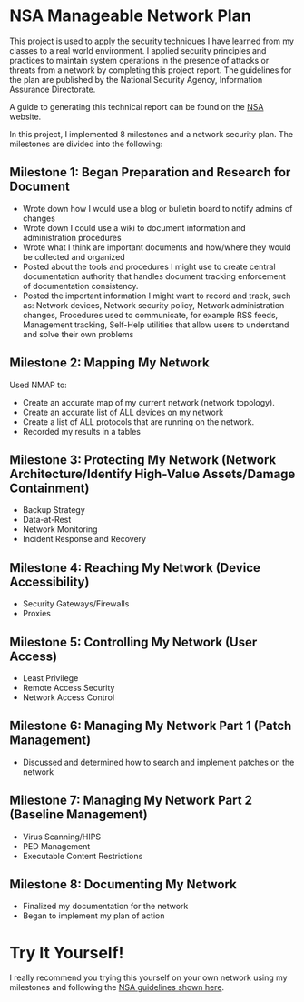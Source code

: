 # NSA Manageable Network Plan

<p> This project is used to apply the security techniques I have learned from my classes to a real world environment. I applied  security principles and practices to maintain system operations in the presence of attacks or threats from a network by completing this project report. The guidelines for the plan are published by the National Security Agency, Information Assurance Directorate. 

A guide to generating this technical report can be found on the [NSA](https://www.nsa.gov/Press-Room/News-Highlights/Article/Article/2949885/nsa-details-network-infrastructure-best-practices/) website. 

In this project, I implemented 8 milestones and a network security plan. The milestones are divided into the following:
</p>

## Milestone 1: Began Preparation and Research for Document 
- Wrote down how I would use a blog or bulletin board to notify admins of changes
- Wrote down I  could use a wiki to document information and administration procedures
- Wrote what I think are important documents and how/where they would be collected and organized
- Posted about the tools and procedures I might use to create central documentation authority that handles document tracking enforcement of documentation consistency. 
- Posted the important information I might want to record and track, such as: Network devices, Network security policy, Network administration changes, Procedures used to communicate, for example RSS feeds, Management tracking, Self-Help utilities that allow users to understand and solve their own problems

## Milestone 2: Mapping My Network
Used NMAP to: 
- Create an accurate map of my current network (network topology).
- Create an accurate list of ALL devices on my network
- Create a list of ALL protocols that are running on the network.
- Recorded my results in a tables
## Milestone 3: Protecting My Network (Network Architecture/Identify High-Value Assets/Damage Containment)
- Backup Strategy
- Data-at-Rest
- Network Monitoring
- Incident Response and Recovery
## Milestone 4: Reaching My Network (Device Accessibility)
- Security Gateways/Firewalls
- Proxies
## Milestone 5: Controlling My Network (User Access)
- Least Privilege
- Remote Access Security
- Network Access Control
## Milestone 6: Managing My Network Part 1 (Patch Management)
  - Discussed and determined how to search and implement patches on the network
## Milestone 7: Managing My Network Part 2 (Baseline Management)
- Virus Scanning/HIPS
- PED Management
- Executable Content Restrictions
## Milestone 8: Documenting My Network
 - Finalized my documentation for the network
 - Began to implement my plan of action 
 
 # Try It Yourself!
 I really recommend you trying this yourself on your own network using my milestones and following the [NSA guidelines shown here](https://www.nsa.gov/Press-Room/News-Highlights/Article/Article/2949885/nsa-details-network-infrastructure-best-practices/). 
